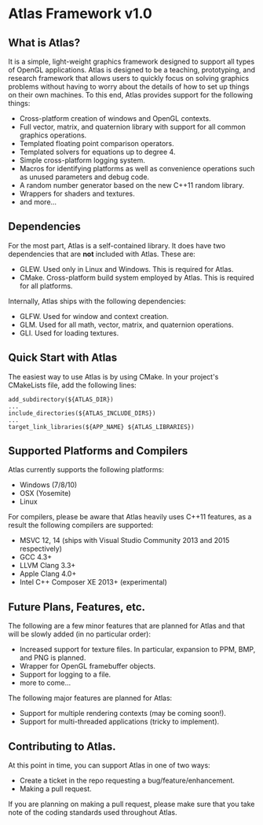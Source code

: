 # Atlas Framework v1.0

## What is Atlas?
It is a simple, light-weight graphics framework designed to support all types of OpenGL applications. Atlas is designed to be a teaching, prototyping, and research framework that allows users to quickly focus on solving graphics problems without having to worry about the details of how to set up things on their own machines. To this end, Atlas provides support for the following things:

* Cross-platform creation of windows and OpenGL contexts.
* Full vector, matrix, and quaternion library with support for all common graphics operations.
* Templated floating point comparison operators.
* Templated solvers for equations up to degree 4.
* Simple cross-platform logging system.
* Macros for identifying platforms as well as convenience operations such as unused parameters and debug code.
* A random number generator based on the new C++11 random library.
* Wrappers for shaders and textures.
* and more...

## Dependencies
For the most part, Atlas is a self-contained library. It does have two dependencies that are **not** included with Atlas. These are:

* GLEW. Used only in Linux and Windows. This is required for Atlas.
* CMake. Cross-platform build system employed by Atlas. This is required for all platforms.

Internally, Atlas ships with the following dependencies:

* GLFW. Used for window and context creation.
* GLM. Used for all math, vector, matrix, and quaternion operations.
* GLI. Used for loading textures.

## Quick Start with Atlas
The easiest way to use Atlas is by using CMake. In your project's CMakeLists file, add the following lines:

~~~{.CMake}
add_subdirectory(${ATLAS_DIR})
...
include_directories(${ATLAS_INCLUDE_DIRS})
...
target_link_libraries(${APP_NAME} ${ATLAS_LIBRARIES})
~~~

## Supported Platforms and Compilers
Atlas currently supports the following platforms:

* Windows (7/8/10)
* OSX (Yosemite)
* Linux

For compilers, please be aware that Atlas heavily uses C++11 features, as a result
the following compilers are supported:

* MSVC 12, 14 (ships with Visual Studio Community 2013 and 2015 respectively)
* GCC 4.3+
* LLVM Clang 3.3+
* Apple Clang 4.0+
* Intel C++ Composer XE 2013+ (experimental)

## Future Plans, Features, etc.
The following are a few minor features that are planned for Atlas and that will be slowly added (in no particular order):

* Increased support for texture files. In particular, expansion to PPM, BMP, and PNG is planned.
* Wrapper for OpenGL framebuffer objects.
* Support for logging to a file.
* more to come...

The following major features are planned for Atlas:

* Support for multiple rendering contexts (may be coming soon!).
* Support for multi-threaded applications (tricky to implement).

## Contributing to Atlas.
At this point in time, you can support Atlas in one of two ways:

* Create a ticket in the repo requesting a bug/feature/enhancement.
* Making a pull request.

If you are planning on making a pull request, please make sure that you take note of the coding standards used throughout Atlas.

